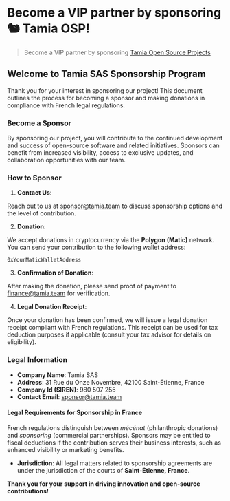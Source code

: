 # Become a VIP partner by sponsoring 🐿️ Tamia OSP!

> Become a VIP partner by sponsoring [Tamia Open Source Projects](https://tamia.team/open-source-projects)

## Welcome to Tamia SAS Sponsorship Program

Thank you for your interest in sponsoring our project! This document outlines the process for becoming a sponsor and making donations in compliance with French legal regulations.

### Become a Sponsor

By sponsoring our project, you will contribute to the continued development and success of open-source software and related initiatives. Sponsors can benefit from increased visibility, access to exclusive updates, and collaboration opportunities with our team.

### How to Sponsor

1. **Contact Us**: 

Reach out to us at [sponsor@tamia.team](mailto:sponsor@tamia.team) to discuss sponsorship options and the level of contribution.

2. **Donation**: 

We accept donations in cryptocurrency via the **Polygon (Matic)** network. You can send your contribution to the following wallet address:

`0xYourMaticWalletAddress`

3. **Confirmation of Donation**:

After making the donation, please send proof of payment to [finance@tamia.team](mailto:finance@tamia.team) for verification.

4. **Legal Donation Receipt**:

Once your donation has been confirmed, we will issue a legal donation receipt compliant with French regulations. This receipt can be used for tax deduction purposes if applicable (consult your tax advisor for details on eligibility).

### Legal Information

- **Company Name**: Tamia SAS
- **Address**: 31 Rue du Onze Novembre, 42100 Saint-Étienne, France
- **Company Id (SIREN)**: 980 507 255
- **Contact Email**: [sponsor@tamia.team](mailto:sponsor@tamia.team)

#### Legal Requirements for Sponsorship in France

French regulations distinguish between *mécénat* (philanthropic donations) and *sponsoring* (commercial partnerships). Sponsors may be entitled to fiscal deductions if the contribution serves their business interests, such as enhanced visibility or marketing benefits.

- **Jurisdiction**: All legal matters related to sponsorship agreements are under the jurisdiction of the courts of **Saint-Étienne, France**.

**Thank you for your support in driving innovation and open-source contributions!**
